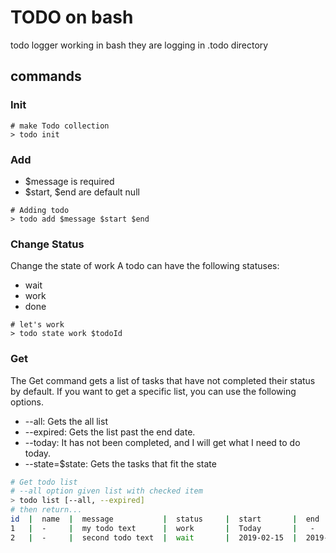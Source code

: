 # TODO on bash

todo logger working in bash
they are logging in .todo directory

## commands

### Init
``` shell
# make Todo collection
> todo init
```

### Add
* \$message is required
* \$start, \$end are default null
``` shell
# Adding todo
> todo add $message $start $end
```

### Change Status
Change the state of work
A todo can have the following statuses:
* wait
* work
* done
``` shell
# let's work
> todo state work $todoId
```

### Get
The Get command gets a list of tasks that have not completed their status by default.
If you want to get a specific list, you can use the following options.
* --all: Gets the all list
* --expired: Gets the list past the end date.
* --today: It has not been completed, and I will get what I need to do today.
* --state=$state: Gets the tasks that fit the state
``` bash
# Get todo list
# --all option given list with checked item
> todo list [--all, --expired]
# then return...
id  |  name  |  message           |  status     |  start       |  end
1   |  -     |  my todo text      |  work       |  Today       |   -
2   |  -     |  second todo text  |  wait       |  2019-02-15  |  2019-02-18
```
